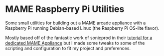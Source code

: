 # MAME Raspberry Pi Utilities

Some small utilities for building out a MAME arcade appliance with a Raspberry Pi running Debian-based Linux (the Raspberry Pi OS-lite flavor).

Mostly based off of the fantastic work of sonicprod in their [tutorial for a dedicated MAME Appliance](https://gist-github-com.translate.goog/sonicprod/f5a7bb10fb9ed1cc5124766831e120c4?_x_tr_sl=fr&_x_tr_tl=en&_x_tr_hl=fr) but I made some tweaks to some of the scripting and configuration to fit my project and preferences.
